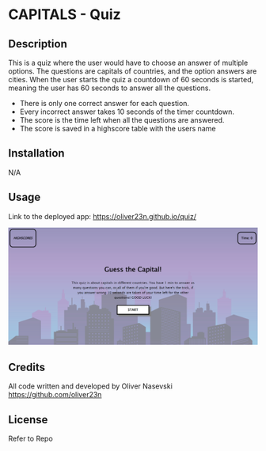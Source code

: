 # CAPITALS - Quiz

## Description

This is a quiz where the user would have to choose an answer of multiple options. The questions are capitals of countries, and the option answers are cities. When the user starts the quiz a countdown of 60 seconds is started, meaning the user has 60 seconds to answer all the questions.

* There is only one correct answer for each question.
* Every incorrect answer takes 10 seconds of the timer countdown.
* The score is the time left when all the questions are answered.
* The score is saved in a highscore table with the users name


## Installation

N/A

## Usage

Link to the deployed app: https://oliver23n.github.io/quiz/

![Screenshot preview](./assets/images/screenshot.png)


## Credits

All code written and developed by Oliver Nasevski
https://github.com/oliver23n

## License

Refer to Repo
